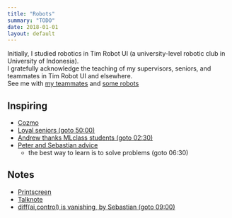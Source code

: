 ```yaml
---
title: "Robots"
summary: "TODO"
date: 2018-01-01
layout: default
---
```


Initially, I studied robotics in Tim Robot UI (a university-level robotic club in University of Indonesia). <br />
I gratefully acknowledge the teaching of my supervisors, seniors, and teammates in Tim Robot UI and elsewhere. <br />
See me with [my teammates](https://photos.app.goo.gl/7ChgnYcrqtAY2ieJ2) and [some robots](https://photos.app.goo.gl/soMObj1VDShBW1sL2)

## Inspiring
* [Cozmo](https://www.youtube.com/watch?time_continue=17&v=ldi1NCpe2Aw)
* [Loyal seniors (goto 50:00)](https://www.youtube.com/watch?v=qMgGqHo8nsg)
* [Andrew thanks MLclass students (goto 02:30)](https://www.youtube.com/watch?v=Qz41Q89cHGM&list=PLVJA7edNhnRTYqqW5zIj0gkVmxWnkXqTP&index=107)
* [Peter and Sebastian advice](https://www.youtube.com/watch?v=Y6LF-_-pMgI)
  * the best way to learn is to solve problems (goto 06:30)

## Notes
* [Printscreen](https://photos.app.goo.gl/p2xnILiK5HJ1l4S52)
* [Talknote](https://github.com/tttor/talk)
* [diff(ai,control) is vanishing, by Sebastian (goto 09:00)](https://www.youtube.com/watch?v=XF_ACsJiz64)
